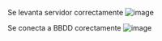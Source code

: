 
Se levanta servidor correctamente
![image](https://github.com/LTEAdmin/pfBancoSolar/assets/157530292/b22ea934-343f-48cd-88be-897fdb101156)

Se conecta a BBDD corectamente
![image](https://github.com/LTEAdmin/pfBancoSolar/assets/157530292/01846716-6e99-44ab-8873-50d91a7d1328)
